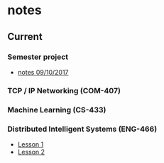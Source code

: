 #  notes

## Current

### Semester project

* [notes 09/10/2017](2017/IDIAP/Notes/Projetdesemestrenotes.html)

### TCP / IP Networking (COM-407)



### Machine Learning (CS-433)



### Distributed Intelligent Systems (ENG-466)

* [Lesson 1](2017/DIS/W1/Notes/Notes-W1.html)
* [Lesson 2](2017/DIS/W2/Notes/Notes-W2.html)

